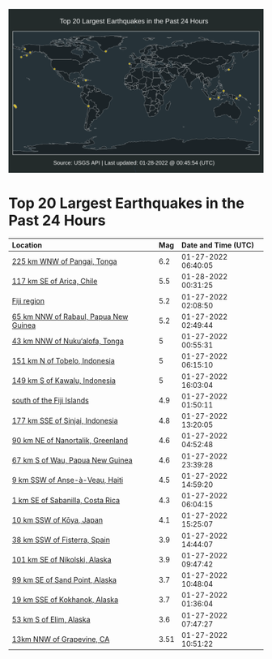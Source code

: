 ![Map](./map.png)

# Top 20 Largest Earthquakes in the Past 24 Hours

| Location | Mag | Date and Time (UTC) |
|:---|:---|:---|
| [225 km WNW of Pangai, Tonga](https://earthquake.usgs.gov/earthquakes/eventpage/us7000gfhb) | 6.2 | 01-27-2022 06:40:05 |
| [117 km SE of Arica, Chile](https://earthquake.usgs.gov/earthquakes/eventpage/us7000gfq8) | 5.5 | 01-28-2022 00:31:25 |
| [Fiji region](https://earthquake.usgs.gov/earthquakes/eventpage/us7000gffj) | 5.2 | 01-27-2022 02:08:50 |
| [65 km NNW of Rabaul, Papua New Guinea](https://earthquake.usgs.gov/earthquakes/eventpage/us7000gffu) | 5.2 | 01-27-2022 02:49:44 |
| [43 km NNW of Nuku‘alofa, Tonga](https://earthquake.usgs.gov/earthquakes/eventpage/us7000gff6) | 5 | 01-27-2022 00:55:31 |
| [151 km N of Tobelo, Indonesia](https://earthquake.usgs.gov/earthquakes/eventpage/us7000gfh8) | 5 | 01-27-2022 06:15:10 |
| [149 km S of Kawalu, Indonesia](https://earthquake.usgs.gov/earthquakes/eventpage/us7000gfk4) | 5 | 01-27-2022 16:03:04 |
| [south of the Fiji Islands](https://earthquake.usgs.gov/earthquakes/eventpage/us7000gfff) | 4.9 | 01-27-2022 01:50:11 |
| [177 km SSE of Sinjai, Indonesia](https://earthquake.usgs.gov/earthquakes/eventpage/us7000gfj7) | 4.8 | 01-27-2022 13:20:05 |
| [90 km NE of Nanortalik, Greenland](https://earthquake.usgs.gov/earthquakes/eventpage/us7000gfgq) | 4.6 | 01-27-2022 04:52:48 |
| [67 km S of Wau, Papua New Guinea](https://earthquake.usgs.gov/earthquakes/eventpage/us7000gfpr) | 4.6 | 01-27-2022 23:39:28 |
| [9 km SSW of Anse-à-Veau, Haiti](https://earthquake.usgs.gov/earthquakes/eventpage/us7000gfjv) | 4.5 | 01-27-2022 14:59:20 |
| [1 km SE of Sabanilla, Costa Rica](https://earthquake.usgs.gov/earthquakes/eventpage/us7000gfh7) | 4.3 | 01-27-2022 06:04:15 |
| [10 km SSW of Kōya, Japan](https://earthquake.usgs.gov/earthquakes/eventpage/us7000gfk0) | 4.1 | 01-27-2022 15:25:07 |
| [38 km SSW of Fisterra, Spain](https://earthquake.usgs.gov/earthquakes/eventpage/us7000gfjt) | 3.9 | 01-27-2022 14:44:07 |
| [101 km SE of Nikolski, Alaska](https://earthquake.usgs.gov/earthquakes/eventpage/us7000gfic) | 3.9 | 01-27-2022 09:47:42 |
| [99 km SE of Sand Point, Alaska](https://earthquake.usgs.gov/earthquakes/eventpage/us7000gfih) | 3.7 | 01-27-2022 10:48:04 |
| [19 km SSE of Kokhanok, Alaska](https://earthquake.usgs.gov/earthquakes/eventpage/ak02218obj1q) | 3.7 | 01-27-2022 01:36:04 |
| [53 km S of Elim, Alaska](https://earthquake.usgs.gov/earthquakes/eventpage/ak02218ryjbj) | 3.6 | 01-27-2022 07:47:27 |
| [13km NNW of Grapevine, CA](https://earthquake.usgs.gov/earthquakes/eventpage/ci39924871) | 3.51 | 01-27-2022 10:51:22 |

